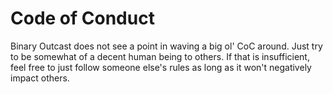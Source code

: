 # Code of Conduct

Binary Outcast does not see a point in waving a big ol' CoC around. Just try to be somewhat of a decent human being to others. If that is insufficient, feel free to just follow someone else's rules as long as it won't negatively impact others.
